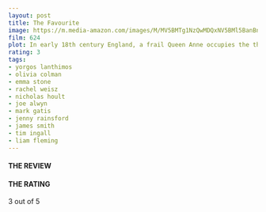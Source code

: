 ```yaml
---
layout: post
title: The Favourite
image: https://m.media-amazon.com/images/M/MV5BMTg1NzQwMDQxNV5BMl5BanBnXkFtZTgwNDg2NDYyNjM@._V1_UX182_CR0,0,182,268_AL_.jpg
film: 624
plot: In early 18th century England, a frail Queen Anne occupies the throne and her close friend, Lady Sarah, governs the country in her stead. When a new servant, Abigail, arrives, her charm endears her to Sarah.
rating: 3
tags:
- yorgos lanthimos
- olivia colman
- emma stone
- rachel weisz
- nicholas hoult
- joe alwyn
- mark gatis
- jenny rainsford
- james smith
- tim ingall
- liam fleming
---
```


#### THE REVIEW


#### THE RATING
3 out of 5